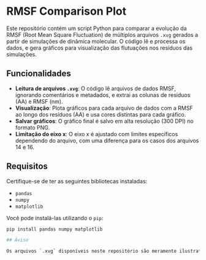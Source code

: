 # RMSF Comparison Plot

Este repositório contém um script Python para comparar a evolução da RMSF (Root Mean Square Fluctuation) de múltiplos arquivos `.xvg` gerados a partir de simulações de dinâmica molecular. O código lê e processa os dados, e gera gráficos para visualização das flutuações nos resíduos das simulações.

## Funcionalidades

- **Leitura de arquivos `.xvg`**: O código lê arquivos de dados RMSF, ignorando comentários e metadados, e extrai as colunas de resíduos (AA) e RMSF (nm).
- **Visualização**: Plota gráficos para cada arquivo de dados com a RMSF ao longo dos resíduos (AA) e usa cores distintas para cada gráfico.
- **Salvar gráficos**: O gráfico final é salvo em alta resolução (300 DPI) no formato PNG.
- **Limitação do eixo x**: O eixo x é ajustado com limites específicos dependendo do arquivo, com uma diferença para os casos dos arquivos 14 e 16.

## Requisitos

Certifique-se de ter as seguintes bibliotecas instaladas:

- `pandas`
- `numpy`
- `matplotlib`

Você pode instalá-las utilizando o `pip`:

```bash
pip install pandas numpy matplotlib

## Aviso

Os arquivos `.xvg` disponíveis neste repositório são meramente ilustrativos.
